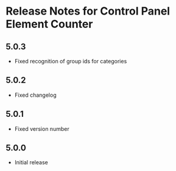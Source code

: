 # Release Notes for Control Panel Element Counter

## 5.0.3
- Fixed recognition of group ids for categories

## 5.0.2
- Fixed changelog

## 5.0.1
- Fixed version number

## 5.0.0
- Initial release

